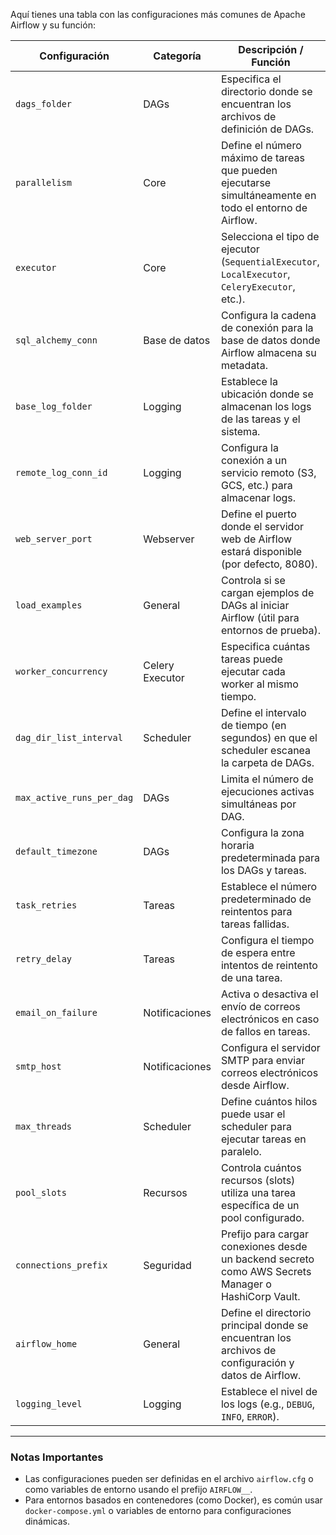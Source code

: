 Aquí tienes una tabla con las configuraciones más comunes de Apache Airflow y su función:

| **Configuración**               | **Categoría**         | **Descripción / Función**                                                                                   |
|----------------------------------|-----------------------|-------------------------------------------------------------------------------------------------------------|
| `dags_folder`                   | DAGs                 | Especifica el directorio donde se encuentran los archivos de definición de DAGs.                           |
| `parallelism`                   | Core                 | Define el número máximo de tareas que pueden ejecutarse simultáneamente en todo el entorno de Airflow.      |
| `executor`                      | Core                 | Selecciona el tipo de ejecutor (`SequentialExecutor`, `LocalExecutor`, `CeleryExecutor`, etc.).             |
| `sql_alchemy_conn`              | Base de datos        | Configura la cadena de conexión para la base de datos donde Airflow almacena su metadata.                  |
| `base_log_folder`               | Logging              | Establece la ubicación donde se almacenan los logs de las tareas y el sistema.                             |
| `remote_log_conn_id`            | Logging              | Configura la conexión a un servicio remoto (S3, GCS, etc.) para almacenar logs.                             |
| `web_server_port`               | Webserver            | Define el puerto donde el servidor web de Airflow estará disponible (por defecto, 8080).                   |
| `load_examples`                 | General              | Controla si se cargan ejemplos de DAGs al iniciar Airflow (útil para entornos de prueba).                   |
| `worker_concurrency`            | Celery Executor      | Especifica cuántas tareas puede ejecutar cada worker al mismo tiempo.                                       |
| `dag_dir_list_interval`         | Scheduler            | Define el intervalo de tiempo (en segundos) en que el scheduler escanea la carpeta de DAGs.                |
| `max_active_runs_per_dag`       | DAGs                 | Limita el número de ejecuciones activas simultáneas por DAG.                                                |
| `default_timezone`              | DAGs                 | Configura la zona horaria predeterminada para los DAGs y tareas.                                            |
| `task_retries`                  | Tareas               | Establece el número predeterminado de reintentos para tareas fallidas.                                      |
| `retry_delay`                   | Tareas               | Configura el tiempo de espera entre intentos de reintento de una tarea.                                     |
| `email_on_failure`              | Notificaciones       | Activa o desactiva el envío de correos electrónicos en caso de fallos en tareas.                            |
| `smtp_host`                     | Notificaciones       | Configura el servidor SMTP para enviar correos electrónicos desde Airflow.                                  |
| `max_threads`                   | Scheduler            | Define cuántos hilos puede usar el scheduler para ejecutar tareas en paralelo.                              |
| `pool_slots`                    | Recursos             | Controla cuántos recursos (slots) utiliza una tarea específica de un pool configurado.                     |
| `connections_prefix`            | Seguridad            | Prefijo para cargar conexiones desde un backend secreto como AWS Secrets Manager o HashiCorp Vault.        |
| `airflow_home`                  | General              | Define el directorio principal donde se encuentran los archivos de configuración y datos de Airflow.        |
| `logging_level`                 | Logging              | Establece el nivel de los logs (e.g., `DEBUG`, `INFO`, `ERROR`).                                            |

---

### **Notas Importantes**
- Las configuraciones pueden ser definidas en el archivo `airflow.cfg` o como variables de entorno usando el prefijo `AIRFLOW__`.
- Para entornos basados en contenedores (como Docker), es común usar `docker-compose.yml` o variables de entorno para configuraciones dinámicas. 